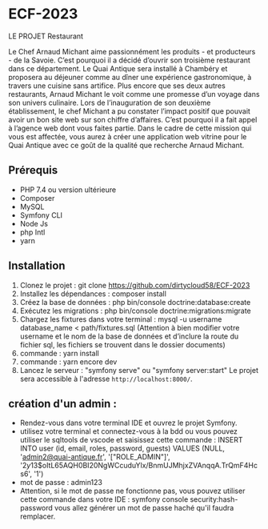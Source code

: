 # ECF-2023

LE PROJET Restaurant

Le Chef Arnaud Michant aime passionnément les produits - et producteurs - de la Savoie.
C’est pourquoi il a décidé d’ouvrir son troisième restaurant dans ce département.
Le Quai Antique sera installé à Chambéry et proposera au déjeuner comme au dîner une
expérience gastronomique, à travers une cuisine sans artifice.
Plus encore que ses deux autres restaurants, Arnaud Michant le voit comme une promesse
d’un voyage dans son univers culinaire.
Lors de l’inauguration de son deuxième établissement, le chef Michant a pu constater
l’impact positif que pouvait avoir un bon site web sur son chiffre d’affaires. C’est pourquoi il
a fait appel à l’agence web dont vous faites partie.
Dans le cadre de cette mission qui vous est affectée, vous aurez à créer une application web
vitrine pour le Quai Antique avec ce goût de la qualité que recherche Arnaud Michant.

## Prérequis

- PHP 7.4 ou version ultérieure
- Composer
- MySQL
- Symfony CLI
- Node Js
- php Intl
- yarn

## Installation

1. Clonez le projet : git clone https://github.com/dirtycloud58/ECF-2023
2. Installez les dépendances : composer install
3. Créez la base de données : php bin/console doctrine:database:create
4. Exécutez les migrations : php bin/console doctrine:migrations:migrate
5. Chargez les fixtures dans votre terminal : mysql -u username database_name < path/fixtures.sql
   (Attention à bien modifier votre username et le nom de la base de données et d’inclure la route du fichier sql, les fichiers se trouvent dans le dossier documents)
6. commande : yarn install
7. commande : yarn encore dev
8. Lancez le serveur : "symfony serve" ou "symfony server:start"
   Le projet sera accessible à l'adresse `http://localhost:8000/`.

## création d'un admin :

- Rendez-vous dans votre terminal IDE et ouvrez le projet Symfony.
- utilisez votre terminal et connectez-vous à la bdd ou vous pouvez utiliser le sqltools de vscode et saisissez cette commande :
  INSERT INTO user (id, email, roles, password, guests)
  VALUES (NULL, 'admin2@quai-antique.fr', '[\"ROLE_ADMIN\"]', '$2y$13$oItL65AQH0BI20NgWCcuduYlx/BnmUJMhjxZVAnqqA.TrQmF4Hcs6', '1')
- mot de passe : admin123
- Attention, si le mot de passe ne fonctionne pas, vous pouvez utiliser cette commande dans votre IDE : symfony console security:hash-password vous allez générer un mot de passe haché qu'il faudra remplacer.

